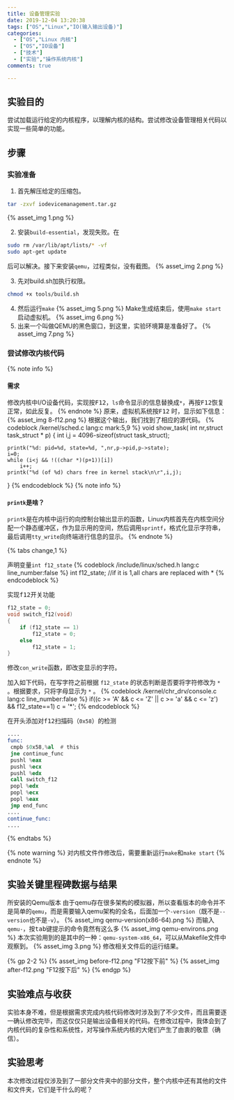 ```yaml
---
title: 设备管理实验 
date: 2019-12-04 13:20:38 
tags: ["OS","Linux","IO(输入输出设备)"]
categories:
  - ["OS","Linux 内核"]
  - ["OS","IO设备"]
  - ["技术"]
  - ["实验","操作系统内核"]
comments: true

---
```


## 实验目的

尝试加载运行给定的内核程序，以理解内核的结构。尝试修改设备管理相关代码以实现一些简单的功能。
<!-- more -->

## 步骤

### 实验准备

1. 首先解压给定的压缩包。

```bash
tar -zxvf iodevicemanagement.tar.gz
```

{% asset_img 1.png %}

2. 安装`build-essential`，发现失败。在

```bash
sudo rm /var/lib/apt/lists/* -vf
sudo apt-get update
```

后可以解决。接下来安装`qemu`，过程类似，没有截图。 {% asset_img 2.png %}

3. 先对build.sh加执行权限。

```bash
chmod +x tools/build.sh
```

4. 然后运行`make`
   {% asset_img 5.png %} Make生成结束后，使用`make start`启动虚拟机。 {% asset_img 6.png %}
5. 出来一个叫做QEMU的黑色窗口，到这里，实验环境算是准备好了。 {% asset_img 7.png %}

### 尝试修改内核代码

{% note info %}

#### 需求

修改内核中I/O设备代码，实现按<kbd>F12</kbd>，`ls`命令显示的信息替换成`*`，再按<kbd>F12</kbd>恢复正常，如此反复。 {% endnote %} 原来，虚拟机系统按<kbd>F12</kbd>
时，显示如下信息： {% asset_img 8-f12.png %} 根据这个输出，我们找到了相应的源代码。 {% codeblock /kernel/sched.c lang:c mark:5,9 %} void show_task(
int nr,struct task_struct * p)
{ int i,j = 4096-sizeof(struct task_struct);

	printk("%d: pid=%d, state=%d, ",nr,p->pid,p->state);
	i=0;
	while (i<j && !((char *)(p+1))[i])
		i++;
	printk("%d (of %d) chars free in kernel stack\n\r",i,j);

} {% endcodeblock %} {% note info %}

#### <code>printk</code>是啥？

`printk`是在内核中运行的向控制台输出显示的函数，Linux内核首先在内核空间分配一个静态缓冲区，作为显示用的空间，然后调用`sprintf`，格式化显示字符串，最后调用`tty_write`向终端进行信息的显示。 {%
endnote %}

{% tabs change,1 %}
<!-- tab <code>/include/linux/sched.h</code> -->
声明变量`int f12_state`
{% codeblock /include/linux/sched.h lang:c line_number:false %} int f12_state; //if it is 1,all chars are replaced
with *
{% endcodeblock %}
<!-- endtab -->
<!-- tab <code>/kernel/sched.c</code> -->
实现<kbd>f12</kbd>开关功能

```c /kernel/sched.c
f12_state = 0;
void switch_f12(void)
{
    if (f12_state == 1)
        f12_state = 0;
    else
        f12_state = 1;
}
```

<!-- endtab -->
<!-- tab <code>/kernel/chr_drv/console.c</code> -->
修改`con_write`函数，即改变显示的字符。

加入如下代码，在写字符之前根据 `f12_state` 的状态判断是否要将字符修改为 `*` 。根据要求，只将字母显示为 `*` 。 {% codeblock /kernel/chr_drv/console.c lang:c
line_number:false %} if((c >= 'A' && c <= 'Z' || c >= 'a' && c <= 'z') && f12_state==1) c = '*'; {% endcodeblock %}
<!-- endtab -->
<!-- tab <code>/kernel/chr_drv/keyboard.S</code> -->
在开头添加对<kbd>f12</kbd>扫描码（`0x58`）的检测

```asm /kernel/chr_drv/keyboard.S
....
func:
 cmpb $0x58,%al  # this
 jne continue_func
 pushl %eax
 pushl %ecx
 pushl %edx
 call switch_f12
 popl %edx
 popl %ecx
 popl %eax
 jmp end_func
....
continue_func:
....
```

<!-- endtab -->
{% endtabs %}

{% note warning %} 对内核文件作修改后，需要重新运行`make`和`make start`
{% endnote %}

## 实验关键里程碑数据与结果

所安装的Qemu版本 由于qemu存在很多架构的模拟器，所以查看版本的命令并不是简单的`qemu`，而是需要输入qemu架构的全名，后面加一个`-version`（既不是`--version`也不是`-v`）。 {% asset_img
qemu-version(x86-64).png %} 而输入`qemu-`，按<kbd>tab</kbd>键提示的命令竟然有这么多 {% asset_img qemu-environs.png %}
本次实验用到的是其中的一种：`qemu-system-x86_64`，可以从Makefile文件中观察到。 {% asset_img 3.png %} 修改相关文件后的运行结果。

{% gp 2-2 %} {% asset_img before-f12.png "F12按下前" %} {% asset_img after-f12.png "F12按下后" %} {% endgp %}

## 实验难点与收获

实验本身不难，但是根据需求完成内核代码修改时涉及到了不少文件，而且需要逐一确认修改完毕，而这仅仅只是输出设备相关的代码。在修改过程中，我体会到了内核代码的复杂性和系统性，对写操作系统内核的大佬们产生了由衷的敬意（确信）。

## 实验思考

本次修改过程仅涉及到了一部分文件夹中的部分文件，整个内核中还有其他的文件和文件夹，它们是干什么的呢？
